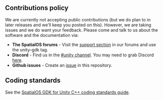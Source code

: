 ## Contributions policy

We are currently not accepting public contributions (but we do plan to in later releases and we’ll keep you posted on this). However, we are taking issues and we do want your feedback. Please come and talk to us about the software and the documentation via:

  * **The SpatialOS forums** - Visit the [support section](https://forums.improbable.io/c/sup) in our forums and use the unity-gdk tag.
  * **Discord** - Find us in the [#unity channel](https://discord.gg/SCZTCYm). You may need to grab Discord [here](https://discordapp.com/).
  * **Github issues** - Create an [issue](https://github.com/spatialos/gdk-for-unity/issues) in this repository.


## Coding standards
See the [SpatialOS GDK for Unity C++ coding standards guide]({{urlRoot}}/contributions/unity-gdk-coding-standards).

